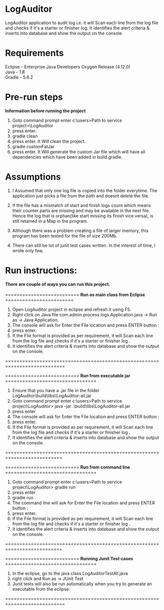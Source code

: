 # LogAuditor
LogAuditor application to audit log i.e. it will Scan each line from the log file and checks if it's a starter or finisher log. 
It identifies the alert criteria & inserts into database and show the output on the console. 

# Requirements
Eclipse - Enterprise Java Developers Oxygen Release (4.12.0) <br>
Java    - 1.8 <br>
Gradle  - 5.6.2 <br>

# Pre-run steps
<b>Information before running the project</b>
1. Goto command prompt enter c:\users>Path to service project>\LogAuditor <br>
2. press enter.<br>
3. gradle clean <br>
4. press enter. It Will clean the project. <br>
5. gradle customFatJar <br>
6. press enter. It Will generate the custom Jar file which will have all dependencies which have been added in build.gradle.<br>
# Assumptions 
  1. I Assumed that only one log file is copied into the folder everytime. The application just picks a file from the path and doesnt delete the file.

2. If the file has a mismatch of start and finish logs count which means their counter parts are missing and may be available in the next file. 
Hence the log that is orphan(like start missing its finish vice versa), is still retained in a Map in the program.

3. Although there was a problem creating a file of larger memory, this program has been tested for the file of size 200Mb.

4. There can still be lot of junit test cases written. In the interest of time, I wrote only few.
# Run instructions:
<b>There are couple of ways you can run this project.</b><br><br>
==========================<b> Run as main class from Eclipse </b>========================<br>
1. Open LogAuditor project in eclipse and refresh it using F5.<br>
2. Right click on Java file com.admin.process.logs.Application.java -> Run as -> Java Application. <br>
3. The console will ask for Enter the File location and press ENTER button : <Enter File Location> <br>
4. press enter. <br>
5. If the File format is provided as per requirement, it will Scan each line from the log file and checks if it's a starter or finisher log .<br>  
6. It identifies the alert criteria & inserts into database and show the output on the console.<br>

===========================================================================<br>

==========================<b> Run from executable jar </b>================================
1. Ensure that you have a .jar file in the folder  LogAuditor\build\libs\LogAuditor-all.jar <br>
2. Goto command prompt enter c:\users>Path to service project\LogAuditor> java -jar .\build\libs\LogAuditor-all.jar<br>
3. press enter<br>
4. The console will ask for Enter the File location and press ENTER button : <Enter File Location><br>
5. press enter.<br>
6. If the File format is provided as per requirement, it will Scan each line from the log file and checks if it's a starter or finisher log .  <br>
7. It identifies the alert criteria & inserts into database and show the output on the console.<br>

==========================================================================<br>

==========================<b> Run from command line </b>================================ 
1. Goto command prompt enter c:\users>Path to service project\LogAuditor> gradle run<br>
2. press enter<br>
3. gradle run<br>
4. The command line will ask for Enter the File location and press ENTER button : <Enter File Location><br>
5. press enter.<br>
6. If the File format is provided as per requirement, it will Scan each line from the log file and checks if it's a starter or finisher log . <br> 
7. It identifies the alert criteria & inserts into database and show the output on the console.<br>

==========================================================================<br>

==========================<b> Running Junit Test cases </b>================================
1. In the eclipse, go to the java class LogAuditorTestAll.java<br>
2. right click and Run as -> JUnit Test<br>
3. Junit tests will also be run automatically when you try to generate an executable from the eclipse.<br>

===========================================================================

